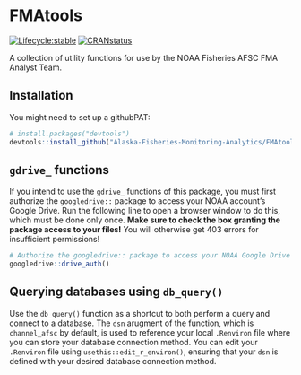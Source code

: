 
<!-- README.md is generated from README.Rmd. Please edit that file -->

# FMAtools

<!-- badges: start -->

[![Lifecycle:stable](https://lifecycle.r-lib.org/articles/figures/lifecycle-stable.svg)](%5Bhttps://lifecycle.r-lib.org/articles/stages.html#stable%5D)
[![CRANstatus](https://www.r-pkg.org/badges/version/FMAAnalystFunctions)](https://CRAN.R-project.org/package=FMAAnalystFunctions)
<!-- badges: end -->

A collection of utility functions for use by the NOAA Fisheries AFSC FMA
Analyst Team.

## Installation

You might need to set up a githubPAT:

``` r
# install.packages("devtools")
devtools::install_github("Alaska-Fisheries-Monitoring-Analytics/FMAtools")
```

## `gdrive_` functions

If you intend to use the `gdrive_` functions of this package, you must
first authorize the `googledrive::` package to access your NOAA
account’s Google Drive. Run the following line to open a browser window
to do this, which must be done only once. **Make sure to check the box granting the package access to your files!** You will otherwise get 403 errors for insufficient permissions!

``` r
# Authorize the googledrive:: package to access your NOAA Google Drive
googledrive::drive_auth()
```

## Querying databases using `db_query()`

Use the `db_query()` function as a shortcut to both perform a query and connect to a database. The `dsn` arugment of the function, which is `channel_afsc` by default, is used to reference your local `.Renviron` file where you can store your database connection method. You can edit your `.Renviron` file using `usethis::edit_r_environ()`, ensuring that your `dsn` is defined with your desired database connection method.
